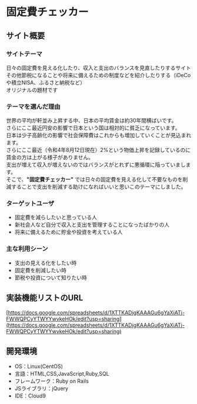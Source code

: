 # 固定費チェッカー

## サイト概要
### サイトテーマ
日々の固定費を見える化したり、収入と支出のバランスを見直したりするサイト<br>
その他節税になることや将来に備えるための制度などを紹介したりする（iDeCoや積立NISA、ふるさと納税など）<br>
オリジナルの題材です<br>


### テーマを選んだ理由
世界の平均が軒並み上昇する中、日本の平均賃金は約30年間横ばいです。<br>
さらにここ最近円安の影響で日本という国は相対的に貧乏になっています。<br>
日本は少子高齢化の影響で社会保障費はこれからも増加していくことが見込まれます。<br>
さらにここ最近（令和4年8月12日現在）2%という物価上昇を記録しているのに賃金の方は上がる様子がありません。<br>
支出が増えて収入が増えないのではバランスがとれずに悪循環に陥っていまします。<br>
そこで、**"固定費チェッカー"** では日々の固定費を見える化して不要なものを削減することで支出を削減する助けになればいいと思いこのテーマにしました。<br>

### ターゲットユーザ
* 固定費を減らしたいと思っている人
* 新社会人など自分で収入と支出を管理することになったばかりの人
* 将来に備えるために貯金や投資を考えている人

### 主な利用シーン
* 支出の見える化をしたい時
* 固定費を削減したい時
* 節税や投資について知りたい時


## 実装機能リストのURL
[https://docs.google.com/spreadsheets/d/1XTTKADjgKAAAGu6gYaXiATj-FWWQPCyYTWYYwvkeHOk/edit?usp=sharing](https://docs.google.com/spreadsheets/d/1XTTKADjgKAAAGu6gYaXiATj-FWWQPCyYTWYYwvkeHOk/edit?usp=sharing)


## 開発環境
- OS：Linux(CentOS)
- 言語：HTML,CSS,JavaScript,Ruby,SQL
- フレームワーク：Ruby on Rails
- JSライブラリ：jQuery
- IDE：Cloud9